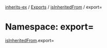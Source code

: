 [inherits-ex](../README.md) / [Exports](../modules.md) / [isInheritedFrom](isInheritedFrom.md) / export=

# Namespace: export=

[isInheritedFrom](isInheritedFrom.md).export=

